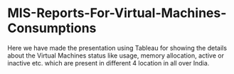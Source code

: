 # MIS-Reports-For-Virtual-Machines-Consumptions
Here we have made the presentation using Tableau for showing the details about the Virtual Machines status like usage, memory allocation, active or inactive etc. which are present in different 4 location in all over India.
